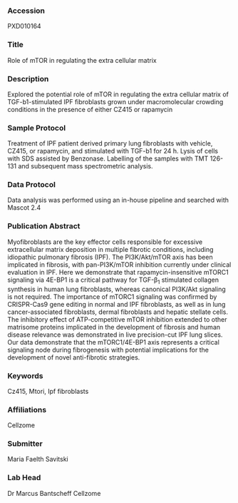 ### Accession
PXD010164

### Title
Role of mTOR in regulating the extra cellular matrix

### Description
Explored the potential role of mTOR in regulating the extra cellular matrix of TGF-b1-stimulated IPF fibroblasts grown under macromolecular crowding conditions in the presence of either CZ415 or rapamycin

### Sample Protocol
Treatment of IPF patient derived primary lung fibroblasts with vehicle, CZ415, or rapamycin, and stimulated with TGF-b1 for 24 h. Lysis of cells with SDS assisted by Benzonase. Labelling of the samples with TMT 126-131 and subsequent mass spectrometric analysis.

### Data Protocol
Data analysis was performed using an in-house pipeline and searched with Mascot 2.4

### Publication Abstract
Myofibroblasts are the key effector cells responsible for excessive extracellular matrix deposition in multiple fibrotic conditions, including idiopathic pulmonary fibrosis (IPF). The PI3K/Akt/mTOR axis has been implicated in fibrosis, with pan-PI3K/mTOR inhibition currently under clinical evaluation in IPF. Here we demonstrate that rapamycin-insensitive mTORC1 signaling via 4E-BP1 is a critical pathway for TGF-&#x3b2;<sub>1</sub> stimulated collagen synthesis in human lung fibroblasts, whereas canonical PI3K/Akt signaling is not required. The importance of mTORC1 signaling was confirmed by CRISPR-Cas9 gene editing in normal and IPF fibroblasts, as well as in lung cancer-associated fibroblasts, dermal fibroblasts and hepatic stellate cells. The inhibitory effect of ATP-competitive mTOR inhibition extended to other matrisome proteins implicated in the development of fibrosis and human disease relevance was demonstrated in live precision-cut IPF lung slices. Our data demonstrate that the mTORC1/4E-BP1 axis represents a critical signaling node during fibrogenesis with potential implications for the development of novel anti-fibrotic strategies.

### Keywords
Cz415, Mtori, Ipf fibroblasts

### Affiliations
Cellzome

### Submitter
Maria Faelth Savitski

### Lab Head
Dr Marcus Bantscheff
Cellzome


